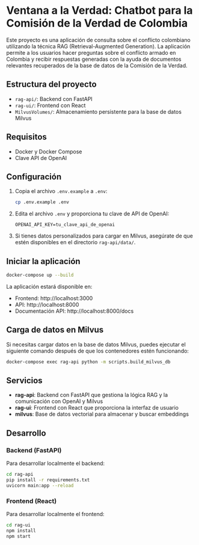 # Ventana a la Verdad: Chatbot para la Comisión de la Verdad de Colombia

Este proyecto es una aplicación de consulta sobre el conflicto colombiano utilizando la técnica RAG (Retrieval-Augmented Generation). La aplicación permite a los usuarios hacer preguntas sobre el conflicto armado en Colombia y recibir respuestas generadas con la ayuda de documentos relevantes recuperados de la base de datos de la Comisión de la Verdad.

## Estructura del proyecto

- `rag-api/`: Backend con FastAPI
- `rag-ui/`: Frontend con React
- `MilvusVolumes/`: Almacenamiento persistente para la base de datos Milvus

## Requisitos

- Docker y Docker Compose
- Clave API de OpenAI

## Configuración

1. Copia el archivo `.env.example` a `.env`:
   ```bash
   cp .env.example .env
   ```

2. Edita el archivo `.env` y proporciona tu clave de API de OpenAI:
   ```
   OPENAI_API_KEY=tu_clave_api_de_openai
   ```

3. Si tienes datos personalizados para cargar en Milvus, asegúrate de que estén disponibles en el directorio `rag-api/data/`.

## Iniciar la aplicación

```bash
docker-compose up --build
```

La aplicación estará disponible en:
- Frontend: http://localhost:3000
- API: http://localhost:8000
- Documentación API: http://localhost:8000/docs

## Carga de datos en Milvus

Si necesitas cargar datos en la base de datos Milvus, puedes ejecutar el siguiente comando después de que los contenedores estén funcionando:

```bash
docker-compose exec rag-api python -m scripts.build_milvus_db
```

## Servicios

- **rag-api**: Backend con FastAPI que gestiona la lógica RAG y la comunicación con OpenAI y Milvus
- **rag-ui**: Frontend con React que proporciona la interfaz de usuario
- **milvus**: Base de datos vectorial para almacenar y buscar embeddings

## Desarrollo

### Backend (FastAPI)

Para desarrollar localmente el backend:

```bash
cd rag-api
pip install -r requirements.txt
uvicorn main:app --reload
```

### Frontend (React)

Para desarrollar localmente el frontend:

```bash
cd rag-ui
npm install
npm start
```
